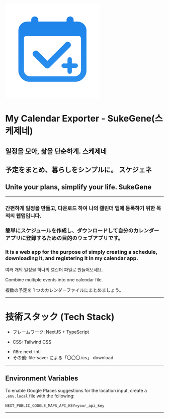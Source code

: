 <img src="./public/logo_sukegene.png" width="300">

# My Calendar Exporter - SukeGene(스케제네)

## 일정을 모아, 삶을 단순하게. 스케제네

## 予定をまとめ、暮らしをシンプルに。 スケジェネ

## Unite your plans, simplify your life. SukeGene

---

### 간편하게 일정을 만들고, 다운로드 하여 나의 캘린더 앱에 등록하기 위한 목적의 웹앱입니다.

### 簡単にスケジュールを作成し、ダウンロードして自分のカレンダーアプリに登録するための目的のウェブアプリです。

### It is a web app for the purpose of simply creating a schedule, downloading it, and registering it in my calendar app.

여러 개의 일정을 하나의 캘린더 파일로 만들어보세요.

Combine multiple events into one calendar file.

複数の予定を 1 つのカレンダーファイルにまとめましょう。

---

# 技術スタック (Tech Stack)

- フレームワーク: NextJS + TypeScript
<!-- - 状態管理: Zustand -->
- CSS: Tailwind CSS
<!-- - 画像処理: 背景画像、SVGロゴ読み込み、line-clamp テキスト制限 -->
- i18n: next-intl
- その他: file-saver による「〇〇〇.ics」 download

---

## Environment Variables

To enable Google Places suggestions for the location input, create a `.env.local` file with the following:

```
NEXT_PUBLIC_GOOGLE_MAPS_API_KEY=your_api_key
```

---
